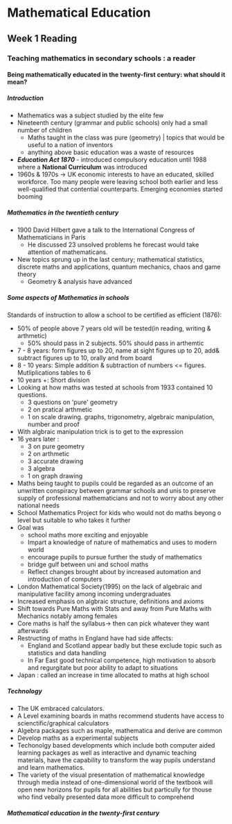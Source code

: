 # Mathematical Education 

## Week 1 Reading 

### Teaching mathematics in secondary schools : a reader

#### Being mathematically educated in the twenty-first century: what should it mean?

##### Introduction

- Mathematics was a subject studied by the elite few
- Nineteenth century (grammar and public schools) only had a small number of children 
  - Maths taught in the class was pure (geometry) | topics that would be useful to a nation of inventors
  - anything above basic education was a waste of resources
- ***Education Act 1870*** - introduced compulsory education until 1988 where a **National Curriculum** was introduced
- 1960s & 1970s -> UK economic interests to have an educated, skilled workforce. Too many people were leaving school both earlier and less well-qualified that contential counterparts. Emerging economies started booming

##### Mathematics in the twentieth century 

- 1900 David Hilbert gave a talk to the International Congress of Mathematicians in Paris 
  - He discussed 23 unsolved problems he forecast would take attention of mathematicans.
- New topics sprung up in the last century; mathematical statistics, discrete maths and applications, quantum mechanics, chaos and game theory
  - Geometry & analysis have advanced 

##### Some aspects of Mathematics in schools 

Standards of instruction to allow a school to be certified as efficient (1876):

- 50% of people above 7 years old will be tested(in reading, writing & arthmetic)
  - 50% should pass in 2 subjects. 50% should pass in arthemtic 
- 7 - 8 years: form figures up to 20, name at sight figures up to 20, add& subtract figures up to 10, orally and from board
- 8 - 10 years: Simple addition & subtraction of numbers <= figures. Mutliplications tables to 6 
- 10 years +: Short division 
- Looking at how maths was tested at schools from 1933 contained 10 questions. 
  - 3 questions on 'pure' geometry 
  - 2 on pratical arthmetic
  - 1 on scale drawing. graphs, trigonometry, algebraic manipulation, number and proof
- With algbraic manipulation trick is to get to the expression
- 16 years later :
  - 3 on pure geometry 
  - 2 on arthmetic 
  - 3 accurate drawing 
  - 3 algebra 
  - 1 on graph drawing 
- Maths being taught to pupils could be regarded as an outcome of an unwritten conspiracy between grammar schools and unis to preserve supply of professional mathematicians and not to worry about any other national needs 
- School Mathematics Project for kids who would not do maths beyong o level but suitable to who takes it further 
- Goal was 
  - school maths more exciting and enjoyable 
  - Impart a knowledge of nature of mathematics and uses to modern world 
  - encourage pupils to pursue further the study of mathematics 
  - bridge gulf between uni and school maths 
  - Reflect changes brought about by increased automation and introduction of computers 
- London Mathematical Society(1995) on the lack of algebraic and manipulative facility among incoming undergraduates 
- Increased emphasis on algbraic structure, definitions and axioms 
- Shift towards Pure Maths with Stats and away from Pure Maths with Mechanics notably among females
- Core maths is half the syllabus-> then can pick whatever they want afterwards
- Restructing of maths in England have had side affects:
  - England and Scotland appear badly but these exclude topic such as statistics and data handling 
  - In Far East good technical competence, high motivation to absorb and regurgitate but poor ability to adapt to situations 
-  Japan : called an increase in time allocated to maths at high school 

##### Technology

- The UK embraced calculators.
- A Level examining boards in maths recommend students have access to scienctific/graphical calculators 
- Algebra packages such as maple, mathematica and derive are common 
- Develop maths as a experimental subjects 
- Techonolgy based developments which include both computer aided learning packages as well as interactive and dynamic teaching materials, have the capability to transform the way pupils understand and learn mathematics.
- The variety of the visual presentation of mathematical knowledge through media instead of one-dimensional world of the textbook will open new horizons for pupils  for all abilities but particully for thouse who find vebally presented data more difficult to comprehend 

##### Mathematical education in the twenty-first century 

